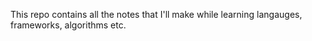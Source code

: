 This repo contains all the notes that I'll make while learning langauges, frameworks, algorithms etc.

